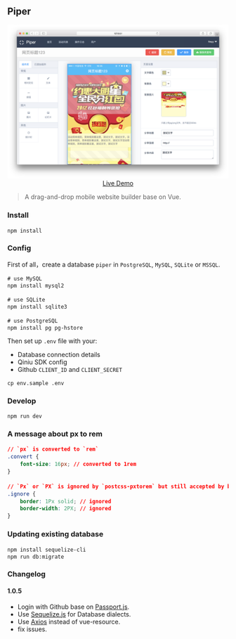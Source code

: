 ## Piper

<p align="center">
  <a href="https://piper-now.herokuapp.com" target="_blank">
    <img src="screen.png" width="700px">
    <br>
    Live Demo
  </a>
</p>

> A drag-and-drop mobile website builder base on Vue.

### Install

```shell
npm install
```

### Config

First of all，create a database `piper` in `PostgreSQL`, `MySQL`, `SQLite` or `MSSQL`.

```shell
# use MySQL
npm install mysql2

# use SQLite
npm install sqlite3

# use PostgreSQL
npm install pg pg-hstore
```

Then set up `.env` file with your:

- Database connection details
- Qiniu SDK config
- Github `CLIENT_ID` and `CLIENT_SECRET`

```shell
cp env.sample .env
```

### Develop

```shell
npm run dev
```

### A message about px to rem

```css
// `px` is converted to `rem`
.convert {
    font-size: 16px; // converted to 1rem
}

// `Px` or `PX` is ignored by `postcss-pxtorem` but still accepted by browsers
.ignore {
    border: 1Px solid; // ignored
    border-width: 2PX; // ignored
}
```

### Updating existing database

```shell
npm install sequelize-cli
npm run db:migrate
```

### Changelog

#### 1.0.5

- Login with Github base on [Passport.js](http://passportjs.org/).
- Use [Sequelize.js](http://docs.sequelizejs.com/) for Database dialects.
- Use [Axios](https://github.com/mzabriskie/axios) instead of vue-resource.
- fix issues.
